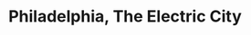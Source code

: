 ---
pid: pt416
title: Philadelphia, The Electric City
location_transcription: Penn Treaty
coordinates: "[-75.1286458144, 39.965862757602]"
zipcode: NJ08073
gen_neighborhood: 
neighborhood: 
outside_phl: Rancocas NJ
age: 
age_range: 
instagram: 
image_file_name: pt_416.jpg
proposal_transcription: This sign was on the roof of the Power Station. Ships used
  it as a marker as the came down the Delaware.
topic: 
topic_summary: '0'
type: Billboard
keywords_other: Electric City
credit: Joe Seifried
image_labels: "//Philadelphia, The Electric City//"
twitter: 
facebook: 
permalink: "/monuments/pt416/"
layout: item-page
---
